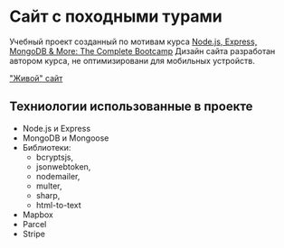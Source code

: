 # Сайт с походными турами

Учебный проект созданный по мотивам курса [Node.js, Express, MongoDB & More: The Complete Bootcamp][1]
Дизайн сайта разработан автором курса, не оптимизировани для мобильных устройств.

["Живой" сайт][2]

[1]: https://www.udemy.com/course/nodejs-express-mongodb-bootcamp/ 'Курс на Udemy'
[2]: https://arcane-stream-89122.herokuapp.com/ 'Сайт на heroku'

## Техниологии использованные в проекте

- Node.js и Express
- MongoDB и Mongoose
- Библиотеки:
  - bcryptsjs,
  - jsonwebtoken,
  - nodemailer,
  - multer,
  - sharp,
  - html-to-text
- Mapbox
- Parcel
- Stripe
